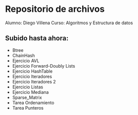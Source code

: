 # Repositorio de archivos
Alumno: Diego Villena
Curso: Algoritmos y Estructura de datos

## Subido hasta ahora:
- Btree
- ChainHash
- Ejercicio AVL
- Ejercicio Forward-Doubly Lists
- Ejercicio HashTable
- Ejercicio Iteradores
- Ejercicio Iteradores 2
- Ejercicio Listas
- Ejercicio Mediana
- Sparse_Matrix
- Tarea Ordenamiento
- Tarea Punteros